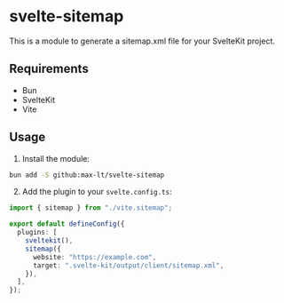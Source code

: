 # svelte-sitemap

This is a module to generate a sitemap.xml file for your SvelteKit project.

## Requirements

- Bun
- SvelteKit 
- Vite

## Usage

1. Install the module:

```bash
bun add -S github:max-lt/svelte-sitemap
```

2. Add the plugin to your `svelte.config.ts`:

```ts
import { sitemap } from "./vite.sitemap";

export default defineConfig({
  plugins: [
    sveltekit(),
    sitemap({
      website: "https://example.com",
      target: ".svelte-kit/output/client/sitemap.xml",
    }),
  ],
});
```
